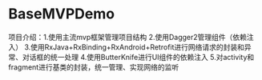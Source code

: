 # BaseMVPDemo
项目介绍：1.使用主流mvp框架管理项目结构 2.使用Dagger2管理组件（依赖注入） 3.使用RxJava+RxBinding+RxAndroid+Retrofit进行网络请求的封装和异常、对话框的统一处理  4.使用ButterKnife进行UI组件的依赖注入 5.对activity和fragment进行基类的封装，统一管理、实现网络的监听
